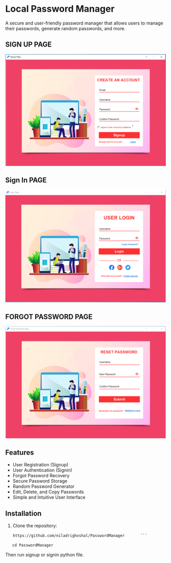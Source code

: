 # Local Password Manager

A secure and user-friendly password manager that allows users to manage their passwords, generate random passwords, and more.

## SIGN UP PAGE
![Signup Page](./passwd_pic/signup.png)

## Sign In PAGE
![Signin Page](./passwd_pic/signin.png)

## FORGOT PASSWORD PAGE
![Forgot_password Page](./passwd_pic/reset.png)


## Features

- User Registration (Signup)
- User Authentication (Signin)
- Forgot Password Recovery
- Secure Password Storage
- Random Password Generator
- Edit, Delete, and Copy Passwords
- Simple and Intuitive User Interface

## Installation

1. Clone the repository:

   ```
   https://github.com/niladrighoshal/PasswordManager       ```
```
   cd PasswordManager
 ```



Then run signup or signin python file.

   
